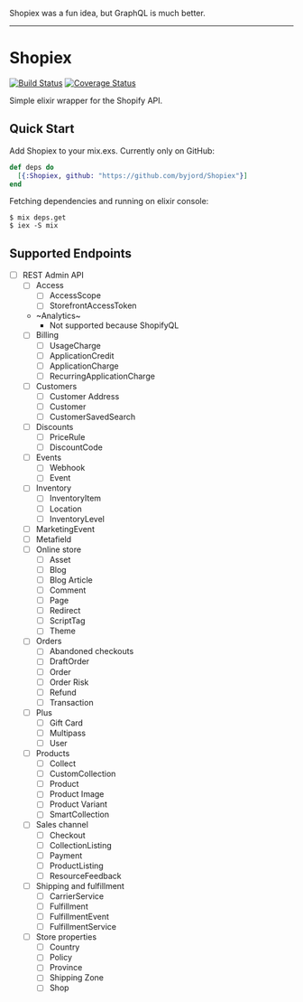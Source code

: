 Shopiex was a fun idea, but GraphQL is much better.

-------

# Shopiex

[![Build Status](https://travis-ci.com/byjord/Shopiex.svg?branch=master)](https://travis-ci.com/byjord/Shopiex)
[![Coverage Status](https://coveralls.io/repos/byjord/Shopiex/badge.svg?branch=master)](https://coveralls.io/github/byjord/Shopiex?branch=master)

Simple elixir wrapper for the Shopify API.

## Quick Start

Add Shopiex to your mix.exs. Currently only on GitHub:

```elixir
def deps do
  [{:Shopiex, github: "https://github.com/byjord/Shopiex"}]
end
```

Fetching dependencies and running on elixir console:

```console
$ mix deps.get
$ iex -S mix
```


## Supported Endpoints

- [ ] REST Admin API
	- [ ] Access
		- [ ] AccessScope
		- [ ] StorefrontAccessToken
	- ~Analytics~
		- Not supported because ShopifyQL
	- [ ] Billing
		- [ ] UsageCharge
		- [ ] ApplicationCredit
		- [ ] ApplicationCharge
		- [ ] RecurringApplicationCharge
	- [ ] Customers
		- [ ] Customer Address
		- [ ] Customer
		- [ ] CustomerSavedSearch
	- [ ] Discounts
		- [ ] PriceRule
		- [ ] DiscountCode
	- [ ] Events
		- [ ] Webhook
		- [ ] Event
	- [ ] Inventory
		- [ ] InventoryItem
		- [ ] Location
		- [ ] InventoryLevel
	- [ ] MarketingEvent
	- [ ] Metafield
	- [ ] Online store
		- [ ] Asset
		- [ ] Blog
		- [ ] Blog Article
		- [ ] Comment
		- [ ] Page
		- [ ] Redirect
		- [ ] ScriptTag
		- [ ] Theme
	- [ ] Orders
		- [ ] Abandoned checkouts
		- [ ] DraftOrder
		- [ ] Order
		- [ ] Order Risk
		- [ ] Refund
		- [ ] Transaction
	- [ ] Plus
		- [ ] Gift Card
		- [ ] Multipass
		- [ ] User
	- [ ] Products
		- [ ] Collect
		- [ ] CustomCollection
		- [ ] Product
		- [ ] Product Image
		- [ ] Product Variant
		- [ ] SmartCollection
	- [ ] Sales channel
		- [ ] Checkout
		- [ ] CollectionListing
		- [ ] Payment
		- [ ] ProductListing
		- [ ] ResourceFeedback
	- [ ] Shipping and fulfillment
		- [ ] CarrierService
		- [ ] Fulfillment
		- [ ] FulfillmentEvent
		- [ ] FulfillmentService
	- [ ] Store properties
		- [ ] Country
		- [ ] Policy
		- [ ] Province
		- [ ] Shipping Zone
		- [ ] Shop
